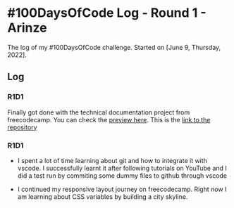 # #100DaysOfCode Log - Round 1 - Arinze

The log of my #100DaysOfCode challenge. Started on [June 9, Thursday, 2022].

## Log

### R1D1 
Finally got done with the technical documentation project from freecodecamp. You can check the [preview here](https://kushyzee.github.io/Bootstrap-technical-documentation-project/). This is the [link to the repository](https://github.com/kushyzee/Bootstrap-technical-documentation-project/commits/main)

### R1D1
- I spent a lot of time learning about git and how to integrate it with vscode. I successfully learnt it after following tutorials on YouTube and I did a test run by commiting some dummy files to github through vscode

- I continued my responsive layout journey on freecodecamp. Right now I am learning about CSS variables by building a city skyline.
